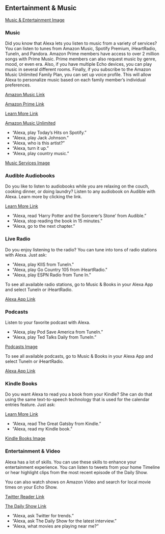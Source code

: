 ## Entertainment & Music
[Music & Entertainment Image](https://images-na.ssl-images-amazon.com/images/G/01/kindle/merch/2016/ALEXA/USER_GUIDE/MUSIC/MUSIC.jpg "Music & Entertainment")

### Music
Did you know that Alexa lets you listen to music from a variety of services? You can listen to tunes from Amazon Music, Spotify Premium, iHeartRadio, TuneIn, and Pandora. Amazon Prime members have access to over 2 million songs with Prime Music. Prime members can also request music by genre, mood, or even era. Also, if you have multiple Echo devices, you can play music in several different rooms. Finally, if you subscribe to the Amazon Music Unlimited Family Plan, you can set up voice profile. This will allow Alexa to personalize music based on each family member’s individual preferences. 

[Amazon Music Link](https://www.amazon.com/b/?node=14981443011)

[Amazon Prime Link](https://www.amazon.com/dp/B00DBYBNEE/)

[Learn More Link](https://www.amazon.com/gp/help/customer/display.html?nodeId=202108910)

[Amazon Music Unlimited](https://www.amazon.com/b/?node=17368907011)

- “Alexa, play Today’s Hits on Spotify.”
- "Alexa, play Jack Johnson.”
- “Alexa, who is this artist?”
- “Alexa, turn it up.”
- “Alexa, play country music.”


[Music Services Image](https://images-na.ssl-images-amazon.com/images/G/01/kindle/dp/2017/D/e-feature-musicservicesLogo_UPDATE.jpg "Music Services")

### Audible Audiobooks
Do you like to listen to audiobooks while you are relaxing on the couch, cooking dinner, or doing laundry? Listen to any audiobook on Audible with Alexa. Learn more by clicking the link. 

[Learn More Link](https://www.amazon.com/gp/help/customer/display.html/?nodeId=201813190)
- “Alexa, read ‘Harry Potter and the Sorcerer’s Stone’ from Audible.”
- “Alexa, stop reading the book in 15 minutes.”
- “Alexa, go to the next chapter.”


### Live Radio
Do you enjoy listening to the radio? You can tune into tons of radio stations with Alexa. Just ask:
- "Alexa, play KIIS from TuneIn."
- "Alexa, play Go Country 105 from iHeartRadio."
- "Alexa, play ESPN Radio from Tune In."


To see all available radio stations, go to Music & Books in your Alexa App and select TuneIn or iHeartRadio.

[Alexa App Link](https://www.amazon.com/gp/help/customer/display.html/?nodeId=201602060)

### Podcasts
Listen to your favorite podcast with Alexa. 
- “Alexa, play Pod Save America from TuneIn.”
- “Alexa, play Ted Talks Daily from TuneIn.”


[Podcasts Image](https://images-na.ssl-images-amazon.com/images/G/01/kindle/merch/2016/ALEXA/USER_GUIDE/MUSIC/Podcast._V523549223_.jpg "Podcasts")

To see all available podcasts, go to Music & Books in your Alexa App and select TuneIn or iHeartRadio.

[Alexa App Link](https://www.amazon.com/gp/help/customer/display.html/?nodeId=201602060)

### Kindle Books
Do you want Alexa to read you a book from your Kindle? She can do that using the same text-to-speech technology that is used for the calendar entries feature. Just ask:

[Learn More Link](https://www.amazon.com/gp/help/customer/display.html/?nodeId=201975870)
- “Alexa, read The Great Gatsby from Kindle.”
- "Alexa, read my Kindle book."

[Kindle Books Image](https://images-na.ssl-images-amazon.com/images/G/01/kindle/merch/2016/ALEXA/USER_GUIDE/MUSIC/eBooks._V523590022_.jpg)

### Entertainment & Video
Alexa has a lot of skills. You can use these skills to enhance your entertainment experience. You can listen to tweets from your home Timeline or hear highlight clips from the most recent episode of the Daily Show. 

You can also watch shows on Amazon Video and search for local movie times on your Echo Show.


[Twitter Reader Link](https://www.amazon.com/dp/B01LFJO3M0)

[The Daily Show Link](https://www.amazon.com/dp/B01HHDCU2S)
- “Alexa, ask Twitter for trends.”
- “Alexa, ask The Daily Show for the latest interview.”
- “Alexa, what movies are playing near me?”
